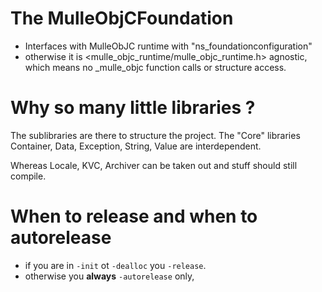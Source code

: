 # The MulleObjCFoundation 

* Interfaces with MulleObJC runtime with "ns_foundationconfiguration"
* otherwise it is <mulle_objc_runtime/mulle_objc_runtime.h> agnostic, which means no _mulle_objc function calls or structure access.

# Why so many little libraries ?

The sublibraries are there to structure the project. The "Core" libraries
Container, Data, Exception, String, Value are interdependent.

Whereas Locale, KVC, Archiver can be taken out and stuff should still compile.


# When to release and when to autorelease

* if you are in `-init` ot `-dealloc` you `-release`.
* otherwise you **always** `-autorelease` only,